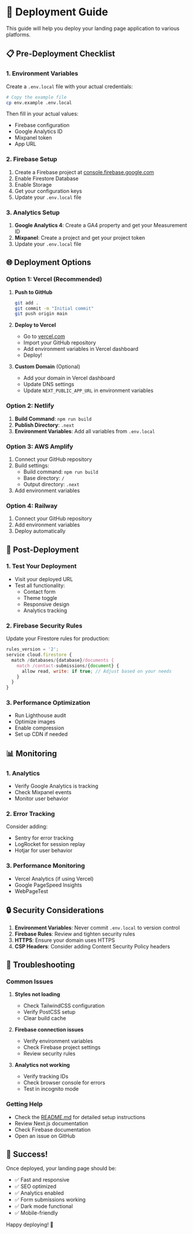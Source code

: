 # 🚀 Deployment Guide

This guide will help you deploy your landing page application to various platforms.

## 📋 Pre-Deployment Checklist

### 1. Environment Variables
Create a `.env.local` file with your actual credentials:

```bash
# Copy the example file
cp env.example .env.local
```

Then fill in your actual values:
- Firebase configuration
- Google Analytics ID
- Mixpanel token
- App URL

### 2. Firebase Setup
1. Create a Firebase project at [console.firebase.google.com](https://console.firebase.google.com)
2. Enable Firestore Database
3. Enable Storage
4. Get your configuration keys
5. Update your `.env.local` file

### 3. Analytics Setup
1. **Google Analytics 4**: Create a GA4 property and get your Measurement ID
2. **Mixpanel**: Create a project and get your project token
3. Update your `.env.local` file

## 🌐 Deployment Options

### Option 1: Vercel (Recommended)

1. **Push to GitHub**
   ```bash
   git add .
   git commit -m "Initial commit"
   git push origin main
   ```

2. **Deploy to Vercel**
   - Go to [vercel.com](https://vercel.com)
   - Import your GitHub repository
   - Add environment variables in Vercel dashboard
   - Deploy!

3. **Custom Domain** (Optional)
   - Add your domain in Vercel dashboard
   - Update DNS settings
   - Update `NEXT_PUBLIC_APP_URL` in environment variables

### Option 2: Netlify

1. **Build Command**: `npm run build`
2. **Publish Directory**: `.next`
3. **Environment Variables**: Add all variables from `.env.local`

### Option 3: AWS Amplify

1. Connect your GitHub repository
2. Build settings:
   - Build command: `npm run build`
   - Base directory: `/`
   - Output directory: `.next`
3. Add environment variables

### Option 4: Railway

1. Connect your GitHub repository
2. Add environment variables
3. Deploy automatically

## 🔧 Post-Deployment

### 1. Test Your Deployment
- Visit your deployed URL
- Test all functionality:
  - Contact form
  - Theme toggle
  - Responsive design
  - Analytics tracking

### 2. Firebase Security Rules
Update your Firestore rules for production:

```javascript
rules_version = '2';
service cloud.firestore {
  match /databases/{database}/documents {
    match /contact-submissions/{document} {
      allow read, write: if true; // Adjust based on your needs
    }
  }
}
```

### 3. Performance Optimization
- Run Lighthouse audit
- Optimize images
- Enable compression
- Set up CDN if needed

## 📊 Monitoring

### 1. Analytics
- Verify Google Analytics is tracking
- Check Mixpanel events
- Monitor user behavior

### 2. Error Tracking
Consider adding:
- Sentry for error tracking
- LogRocket for session replay
- Hotjar for user behavior

### 3. Performance Monitoring
- Vercel Analytics (if using Vercel)
- Google PageSpeed Insights
- WebPageTest

## 🔒 Security Considerations

1. **Environment Variables**: Never commit `.env.local` to version control
2. **Firebase Rules**: Review and tighten security rules
3. **HTTPS**: Ensure your domain uses HTTPS
4. **CSP Headers**: Consider adding Content Security Policy headers

## 🚨 Troubleshooting

### Common Issues

1. **Styles not loading**
   - Check TailwindCSS configuration
   - Verify PostCSS setup
   - Clear build cache

2. **Firebase connection issues**
   - Verify environment variables
   - Check Firebase project settings
   - Review security rules

3. **Analytics not working**
   - Verify tracking IDs
   - Check browser console for errors
   - Test in incognito mode

### Getting Help

- Check the [README.md](./README.md) for detailed setup instructions
- Review Next.js documentation
- Check Firebase documentation
- Open an issue on GitHub

## 🎉 Success!

Once deployed, your landing page should be:
- ✅ Fast and responsive
- ✅ SEO optimized
- ✅ Analytics enabled
- ✅ Form submissions working
- ✅ Dark mode functional
- ✅ Mobile-friendly

Happy deploying! 🚀
